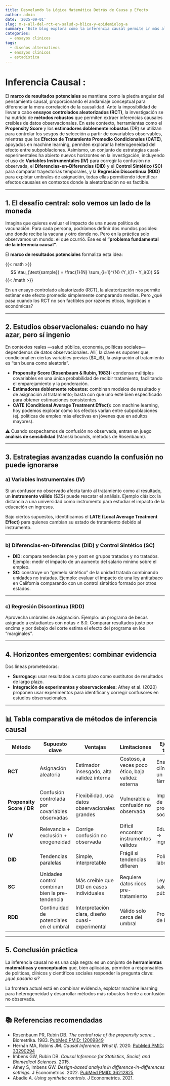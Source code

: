 ```yaml
---
title: Desvelando la Lógica Matemática Detrás de Causa y Efecto
author: admin
date: '2025-09-01'
slug: m-s-all-del-rct-en-salud-p-blica-y-epidemiolog-a
summary: 'Este blog explora cómo la inferencia causal permite ir más allá de la correlación, aplicando "principios metodológicos" para analizar datos observacionales en salud pública. A partir del desafío de la ausencia del contrafactual, se presentan herramientas avanzadas como el Propensity Score, Diferencias-en-Diferencias y Variables Instrumentales. El enfoque es riguroso, práctico y dirigido a profesionales que buscan complementar la evidencia de los ensayos clínicos.'
categories:
  - ensayos clinicos
tags:
  - diseños alternativos
  - ensayos clínicos
  - estadística
---
```


# Inferencia Causal :

El **marco de resultados potenciales** se mantiene como la piedra angular del pensamiento causal, proporcionando el andamiaje conceptual para diferenciar la mera correlación de la causalidad. Ante la imposibilidad de llevar a cabo **ensayos controlados aleatorizados (RCT)**, la investigación se ha nutrido de **métodos robustos** que permiten extraer inferencias causales creíbles de datos observacionales. En este contexto, herramientas como el **Propensity Score** y los **estimadores doblemente robustos** (DR) se utilizan para controlar los sesgos de selección a partir de covariables observables, mientras que los **Efectos de Tratamiento Promedio Condicionales (CATE)**, apoyados en machine learning, permiten explorar la heterogeneidad del efecto entre subpoblaciones. Asimismo, un conjunto de estrategias cuasi-experimentales ha abierto nuevos horizontes en la investigación, incluyendo el uso de **Variables Instrumentales (IV)** para corregir la confusión no observada, el **Diferencias-en-Diferencias (DID)** y el **Control Sintético (SC)** para comparar trayectorias temporales, y la **Regresión Discontinua (RDD)** para explotar umbrales de asignación, todas ellas permitiendo identificar efectos causales en contextos donde la aleatorización no es factible.

------------------------------------------------------------------------

## 1. El desafío central: solo vemos un lado de la moneda

Imagina que quieres evaluar el impacto de una nueva política de vacunación. Para cada persona, podríamos definir dos mundos posibles: uno donde recibe la vacuna y otro donde no. Pero en la práctica solo observamos un mundo: el que ocurrió. Ese es el **“problema fundamental de la inferencia causal”**.


El **marco de resultados potenciales** formaliza esta idea:


{{< math >}}
$$
\tau_{\text{sample}} = \frac{1}{N} \sum_{i=1}^{N} (Y_i(1) - Y_i(0))
$$
{{< /math >}}


En un ensayo controlado aleatorizado (RCT), la aleatorización nos permite estimar este efecto promedio simplemente comparando medias. Pero ¿qué pasa cuando los RCT no son factibles por razones éticas, logísticas o económicas?

------------------------------------------------------------------------

## 2. Estudios observacionales: cuando no hay azar, pero sí ingenio

En contextos reales —salud pública, economía, políticas sociales— dependemos de datos observacionales. Allí, la clave es suponer que, condicional en ciertas variables previas (\$X_i\$), la asignación al tratamiento es “tan buena como aleatoria”.

-   **Propensity Score (Rosenbaum & Rubin, 1983):** condensa múltiples covariables en una única probabilidad de recibir tratamiento, facilitando el emparejamiento y la ponderación.
-   **Estimadores doblemente robustos:** combinan modelos de resultado y de asignación al tratamiento; basta con que uno esté bien especificado para obtener estimaciones consistentes.
-   **CATE (Conditional Average Treatment Effect):** con machine learning, hoy podemos explorar cómo los efectos varían entre subpoblaciones (ej. políticas de empleo más efectivas en jóvenes que en adultos mayores).

⚠️ Cuando sospechamos de confusión no observada, entran en juego **análisis de sensibilidad** (Manski bounds, métodos de Rosenbaum).

------------------------------------------------------------------------

## 3. Estrategias avanzadas cuando la confusión no puede ignorarse

### a) Variables Instrumentales (IV)

Si un confusor no observado afecta tanto al tratamiento como al resultado, un **instrumento válido** (\$Z\$) puede rescatar el análisis. Ejemplo clásico: la distancia a una universidad como instrumento para estudiar el impacto de la educación en ingresos.

Bajo ciertos supuestos, identificamos el **LATE (Local Average Treatment Effect)** para quienes cambian su estado de tratamiento debido al instrumento.

------------------------------------------------------------------------

### b) Diferencias-en-Diferencias (DID) y Control Sintético (SC)

-   **DID**: compara tendencias pre y post en grupos tratados y no tratados. Ejemplo: medir el impacto de un aumento del salario mínimo sobre el empleo.
-   **SC**: construye un “gemelo sintético” de la unidad tratada combinando unidades no tratadas. Ejemplo: evaluar el impacto de una ley antitabaco en California comparando con un control sintético formado por otros estados.

------------------------------------------------------------------------

### c) Regresión Discontinua (RDD)

Aprovecha umbrales de asignación. Ejemplo: un programa de becas asignado a estudiantes con notas ≥ 8.0. Comparar resultados justo por encima y por debajo del corte estima el efecto del programa en los “marginales”.

------------------------------------------------------------------------

## 4. Horizontes emergentes: combinar evidencia

Dos líneas prometedoras:

-   **Surrogacy:** usar resultados a corto plazo como sustitutos de resultados de largo plazo.
-   **Integración de experimentos y observacionales:** Athey et al. (2020) proponen usar experimentos para identificar y corregir confusores en estudios observacionales.

------------------------------------------------------------------------

## 📊 Tabla comparativa de métodos de inferencia causal

| Método | Supuesto clave | Ventajas | Limitaciones | Ejemplo típico |
|---------------|---------------|---------------|---------------|---------------|
| **RCT** | Asignación aleatoria | Estimador insesgado, alta validez interna | Costoso, a veces poco ético, baja validez externa | Ensayo clínico de un fármaco |
| **Propensity Score / DR** | Confusión controlada por covariables observadas | Flexibilidad, usa datos observacionales grandes | Vulnerable a confusión no observada | Impacto de programas sociales |
| **IV** | Relevancia + exclusión + exogeneidad | Corrige confusión no observada | Difícil encontrar instrumentos válidos | Educación → ingresos |
| **DID** | Tendencias paralelas | Simple, interpretable | Frágil si tendencias difieren | Políticas laborales |
| **SC** | Unidades control combinan bien la pre-tendencia | Más creíble que DID en casos individuales | Requiere datos ricos pre-tratamiento | Leyes de salud pública |
| **RDD** | Continuidad de potenciales en el umbral | Interpretación clara, diseño cuasi-experimental | Válido solo cerca del umbral | Programas de becas |

------------------------------------------------------------------------

## 5. Conclusión práctica

La inferencia causal no es una caja negra: es un conjunto de **herramientas matemáticas y conceptuales** que, bien aplicadas, permiten a responsables de políticas, clínicos y científicos sociales responder la pregunta clave: *¿qué pasaría si?*

La frontera actual está en combinar evidencia, explotar machine learning para heterogeneidad y desarrollar métodos más robustos frente a confusión no observada.

------------------------------------------------------------------------

## 📚 Referencias recomendadas

-   Rosenbaum PR, Rubin DB. *The central role of the propensity score…* Biometrika. 1983. [PubMed PMID: 12009849](https://pubmed.ncbi.nlm.nih.gov/12009849/)
-   Hernán MA, Robins JM. *Causal Inference: What If*. 2020. [PubMed PMID: 33290294](https://pubmed.ncbi.nlm.nih.gov/33290294/)
-   Imbens GW, Rubin DB. *Causal Inference for Statistics, Social, and Biomedical Sciences*. 2015.
-   Athey S, Imbens GW. *Design-based analysis in difference-in-differences settings.* J Econometrics. 2022. [PubMed PMID: 36212825](https://pubmed.ncbi.nlm.nih.gov/36212825/)
-   Abadie A. *Using synthetic controls.* J Econometrics. 2021.
